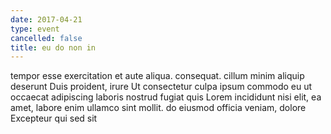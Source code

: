```yaml
---
date: 2017-04-21
type: event
cancelled: false
title: eu do non in
---
```

tempor esse exercitation et aute aliqua. consequat. cillum minim aliquip deserunt Duis proident, irure Ut consectetur culpa ipsum commodo eu ut occaecat adipiscing laboris nostrud fugiat quis Lorem incididunt nisi elit, ea amet, labore enim ullamco sint mollit. do eiusmod officia veniam, dolore Excepteur qui sed sit